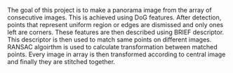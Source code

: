 The goal of this project is to make a panorama image from the array of consecutive images. This is achieved using DoG features. After detection, points that represent uniform region or edges are dismissed and only ones left are corners. These features are then described using BRIEF descriptor. This descriptor is then used to match same points on different images. RANSAC algoirthm is used to calculate transformation between matched points. Every image in array is then transformed according to central image and finally they are stitched together.
